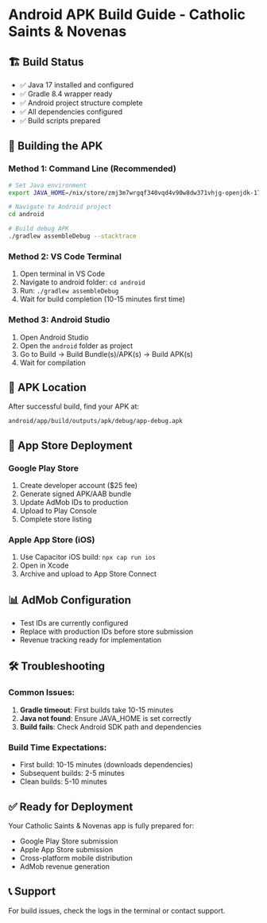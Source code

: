 # Android APK Build Guide - Catholic Saints & Novenas

## 🏗️ Build Status
- ✅ Java 17 installed and configured
- ✅ Gradle 8.4 wrapper ready
- ✅ Android project structure complete
- ✅ All dependencies configured
- ✅ Build scripts prepared

## 🔨 Building the APK

### Method 1: Command Line (Recommended)
```bash
# Set Java environment
export JAVA_HOME=/nix/store/zmj3m7wrgqf340vqd4v90w8dw371vhjg-openjdk-17.0.7+7

# Navigate to Android project
cd android

# Build debug APK
./gradlew assembleDebug --stacktrace
```

### Method 2: VS Code Terminal
1. Open terminal in VS Code
2. Navigate to android folder: `cd android`
3. Run: `./gradlew assembleDebug`
4. Wait for build completion (10-15 minutes first time)

### Method 3: Android Studio
1. Open Android Studio
2. Open the `android` folder as project
3. Go to Build → Build Bundle(s)/APK(s) → Build APK(s)
4. Wait for compilation

## 📱 APK Location
After successful build, find your APK at:
```
android/app/build/outputs/apk/debug/app-debug.apk
```

## 🚀 App Store Deployment

### Google Play Store
1. Create developer account ($25 fee)
2. Generate signed APK/AAB bundle
3. Update AdMob IDs to production
4. Upload to Play Console
5. Complete store listing

### Apple App Store (iOS)
1. Use Capacitor iOS build: `npx cap run ios`
2. Open in Xcode
3. Archive and upload to App Store Connect

## 📊 AdMob Configuration
- Test IDs are currently configured
- Replace with production IDs before store submission
- Revenue tracking ready for implementation

## 🛠️ Troubleshooting

### Common Issues:
1. **Gradle timeout**: First builds take 10-15 minutes
2. **Java not found**: Ensure JAVA_HOME is set correctly
3. **Build fails**: Check Android SDK path and dependencies

### Build Time Expectations:
- First build: 10-15 minutes (downloads dependencies)
- Subsequent builds: 2-5 minutes
- Clean builds: 5-10 minutes

## ✅ Ready for Deployment
Your Catholic Saints & Novenas app is fully prepared for:
- Google Play Store submission
- Apple App Store submission  
- Cross-platform mobile distribution
- AdMob revenue generation

## 📞 Support
For build issues, check the logs in the terminal or contact support.